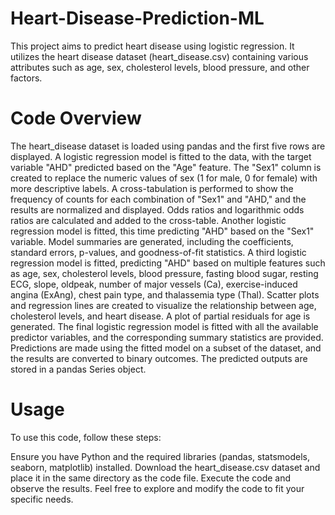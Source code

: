 # Heart-Disease-Prediction-ML
This project aims to predict heart disease using logistic regression. It utilizes the heart disease dataset (heart_disease.csv) 
containing various attributes such as age, sex, cholesterol levels, blood pressure, and other factors.

# Code Overview

The heart_disease dataset is loaded using pandas and the first five rows are displayed.
A logistic regression model is fitted to the data, with the target variable "AHD" predicted based on the "Age" feature.
The "Sex1" column is created to replace the numeric values of sex (1 for male, 0 for female) with more descriptive labels.
A cross-tabulation is performed to show the frequency of counts for each combination of "Sex1" and "AHD," and the results are normalized and displayed.
Odds ratios and logarithmic odds ratios are calculated and added to the cross-table.
Another logistic regression model is fitted, this time predicting "AHD" based on the "Sex1" variable.
Model summaries are generated, including the coefficients, standard errors, p-values, and goodness-of-fit statistics.
A third logistic regression model is fitted, predicting "AHD" based on multiple features such as age, sex, cholesterol levels, blood pressure, fasting blood sugar, resting ECG, slope, oldpeak, number of major vessels (Ca), exercise-induced angina (ExAng), chest pain type, and thalassemia type (Thal).
Scatter plots and regression lines are created to visualize the relationship between age, cholesterol levels, and heart disease.
A plot of partial residuals for age is generated.
The final logistic regression model is fitted with all the available predictor variables, and the corresponding summary statistics are provided.
Predictions are made using the fitted model on a subset of the dataset, and the results are converted to binary outcomes.
The predicted outputs are stored in a pandas Series object.

# Usage

To use this code, follow these steps:

Ensure you have Python and the required libraries (pandas, statsmodels, seaborn, matplotlib) installed.
Download the heart_disease.csv dataset and place it in the same directory as the code file.
Execute the code and observe the results.
Feel free to explore and modify the code to fit your specific needs.

